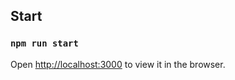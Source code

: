 ## Start
### `npm run start`

Open [http://localhost:3000](http://localhost:3000) to view it in the browser.
